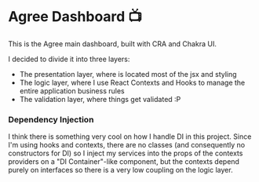 # Agree Dashboard :tv:

This is the Agree main dashboard, built with CRA and Chakra UI.

I decided to divide it into three layers:
- The presentation layer, where is located most of the jsx and styling
- The logic layer, where I use React Contexts and Hooks to manage the entire application business rules
- The validation layer, where things get validated :P

### Dependency Injection

I think there is something very cool on how I handle DI in this project. Since I'm using hooks and contexts, there are no classes (and consequently no constructors for DI) so I inject my services into the props of the contexts providers on a "DI Container"-like component, but the contexts depend purely on interfaces so there is a very low coupling on the logic layer.
